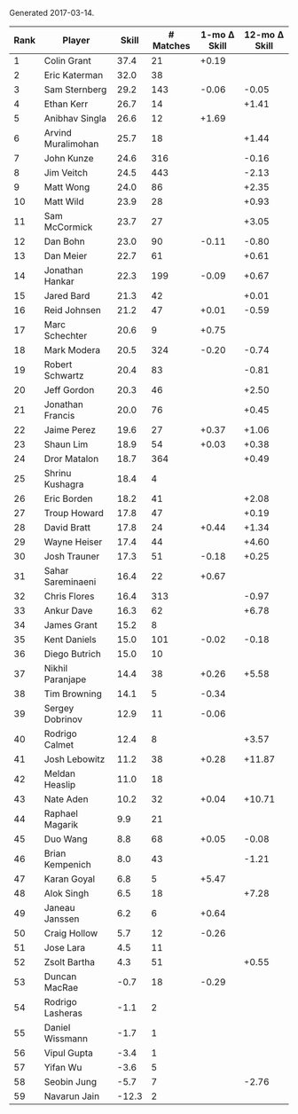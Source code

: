 Generated 2017-03-14.

| Rank | Player             | Skill | # Matches | 1-mo Δ Skill | 12-mo Δ Skill |
|------|--------------------|-------|-----------|--------------|---------------|
|    1 | Colin Grant        |  37.4 |        21 |        +0.19 |               |
|    2 | Eric Katerman      |  32.0 |        38 |              |               |
|    3 | Sam Sternberg      |  29.2 |       143 |        -0.06 |         -0.05 |
|    4 | Ethan Kerr         |  26.7 |        14 |              |         +1.41 |
|    5 | Anibhav Singla     |  26.6 |        12 |        +1.69 |               |
|    6 | Arvind Muralimohan |  25.7 |        18 |              |         +1.44 |
|    7 | John Kunze         |  24.6 |       316 |              |         -0.16 |
|    8 | Jim Veitch         |  24.5 |       443 |              |         -2.13 |
|    9 | Matt Wong          |  24.0 |        86 |              |         +2.35 |
|   10 | Matt Wild          |  23.9 |        28 |              |         +0.93 |
|   11 | Sam McCormick      |  23.7 |        27 |              |         +3.05 |
|   12 | Dan Bohn           |  23.0 |        90 |        -0.11 |         -0.80 |
|   13 | Dan Meier          |  22.7 |        61 |              |         +0.61 |
|   14 | Jonathan Hankar    |  22.3 |       199 |        -0.09 |         +0.67 |
|   15 | Jared Bard         |  21.3 |        42 |              |         +0.01 |
|   16 | Reid Johnsen       |  21.2 |        47 |        +0.01 |         -0.59 |
|   17 | Marc Schechter     |  20.6 |         9 |        +0.75 |               |
|   18 | Mark Modera        |  20.5 |       324 |        -0.20 |         -0.74 |
|   19 | Robert Schwartz    |  20.4 |        83 |              |         -0.81 |
|   20 | Jeff Gordon        |  20.3 |        46 |              |         +2.50 |
|   21 | Jonathan Francis   |  20.0 |        76 |              |         +0.45 |
|   22 | Jaime Perez        |  19.6 |        27 |        +0.37 |         +1.06 |
|   23 | Shaun Lim          |  18.9 |        54 |        +0.03 |         +0.38 |
|   24 | Dror Matalon       |  18.7 |       364 |              |         +0.49 |
|   25 | Shrinu Kushagra    |  18.4 |         4 |              |               |
|   26 | Eric Borden        |  18.2 |        41 |              |         +2.08 |
|   27 | Troup Howard       |  17.8 |        47 |              |         +0.19 |
|   28 | David Bratt        |  17.8 |        24 |        +0.44 |         +1.34 |
|   29 | Wayne Heiser       |  17.4 |        44 |              |         +4.60 |
|   30 | Josh Trauner       |  17.3 |        51 |        -0.18 |         +0.25 |
|   31 | Sahar Sareminaeni  |  16.4 |        22 |        +0.67 |               |
|   32 | Chris Flores       |  16.4 |       313 |              |         -0.97 |
|   33 | Ankur Dave         |  16.3 |        62 |              |         +6.78 |
|   34 | James Grant        |  15.2 |         8 |              |               |
|   35 | Kent Daniels       |  15.0 |       101 |        -0.02 |         -0.18 |
|   36 | Diego Butrich      |  15.0 |        10 |              |               |
|   37 | Nikhil Paranjape   |  14.4 |        38 |        +0.26 |         +5.58 |
|   38 | Tim Browning       |  14.1 |         5 |        -0.34 |               |
|   39 | Sergey Dobrinov    |  12.9 |        11 |        -0.06 |               |
|   40 | Rodrigo Calmet     |  12.4 |         8 |              |         +3.57 |
|   41 | Josh Lebowitz      |  11.2 |        38 |        +0.28 |        +11.87 |
|   42 | Meldan Heaslip     |  11.0 |        18 |              |               |
|   43 | Nate Aden          |  10.2 |        32 |        +0.04 |        +10.71 |
|   44 | Raphael Magarik    |   9.9 |        21 |              |               |
|   45 | Duo Wang           |   8.8 |        68 |        +0.05 |         -0.08 |
|   46 | Brian Kempenich    |   8.0 |        43 |              |         -1.21 |
|   47 | Karan Goyal        |   6.8 |         5 |        +5.47 |               |
|   48 | Alok Singh         |   6.5 |        18 |              |         +7.28 |
|   49 | Janeau Janssen     |   6.2 |         6 |        +0.64 |               |
|   50 | Craig Hollow       |   5.7 |        12 |        -0.26 |               |
|   51 | Jose Lara          |   4.5 |        11 |              |               |
|   52 | Zsolt Bartha       |   4.3 |        51 |              |         +0.55 |
|   53 | Duncan MacRae      |  -0.7 |        18 |        -0.29 |               |
|   54 | Rodrigo Lasheras   |  -1.1 |         2 |              |               |
|   55 | Daniel Wissmann    |  -1.7 |         1 |              |               |
|   56 | Vipul Gupta        |  -3.4 |         1 |              |               |
|   57 | Yifan Wu           |  -3.6 |         5 |              |               |
|   58 | Seobin Jung        |  -5.7 |         7 |              |         -2.76 |
|   59 | Navarun Jain       | -12.3 |         2 |              |               |